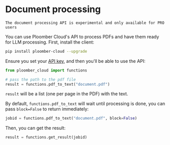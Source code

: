 # Document processing

```{important}
The document processing API is experimental and only available for PRO users
```

You can use Ploomber Cloud's API to process PDFs and have them ready for LLM
processing. First, install the client:

```sh
pip install ploomber-cloud --upgrade
```

Ensure you set your [API key](../quickstart/apikey.md), and then you'll be able to use
the API:

```python
from ploomber_cloud import functions

# pass the path to the pdf file
result = functions.pdf_to_text("document.pdf")
```

`result` will be a list (one per page in the PDF) with the text.

By default, `functions.pdf_to_text` will wait until processing is done, you can pass
`block=False` to return immediately:

```python
jobid = functions.pdf_to_text("document.pdf", block=False)
```

Then, you can get the result:

```python
result = functions.get_result(jobid)
```